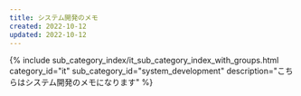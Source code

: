 ```yaml
---
title: システム開発のメモ
created: 2022-10-12
updated: 2022-10-12
---
```

{% include sub_category_index/it_sub_category_index_with_groups.html
    category_id="it"
    sub_category_id="system_development"
    description="こちらはシステム開発のメモになります" %}
